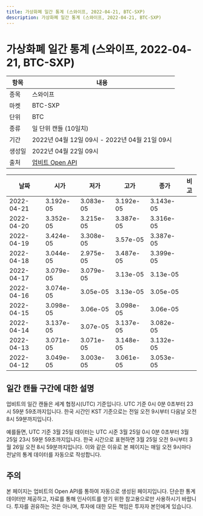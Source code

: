 ```yaml
---
title: 가상화폐 일간 통계 (스와이프, 2022-04-21, BTC-SXP)
description: 가상화폐 일간 통계 (스와이프, 2022-04-21, BTC-SXP)
---
```



가상화폐 일간 통계 (스와이프, 2022-04-21, BTC-SXP)
===

|항목|내용|
|--|--|
|종목|스와이프|
|마켓|BTC-SXP|
|단위|BTC|
|종류|일 단위 캔들 (10일치)|
|기간|2022년 04월 12일 09시 - 2022년 04월 21일 09시|
|생성일|2022년 04월 22일 09시|
|출처|[업비트 Open API](https://docs.upbit.com)|


|날짜|시가|저가|고가|종가|비고|
|--|--|--|--|--|--|
|2022-04-21|3.192e-05|3.083e-05|3.192e-05|3.143e-05|    |
|2022-04-20|3.352e-05|3.215e-05|3.387e-05|3.316e-05|    |
|2022-04-19|3.424e-05|3.308e-05|3.57e-05|3.387e-05|    |
|2022-04-18|3.044e-05|2.975e-05|3.487e-05|3.399e-05|    |
|2022-04-17|3.079e-05|3.079e-05|3.13e-05|3.13e-05|    |
|2022-04-16|3.074e-05|3.05e-05|3.13e-05|3.05e-05|    |
|2022-04-15|3.098e-05|3.06e-05|3.098e-05|3.06e-05|    |
|2022-04-14|3.137e-05|3.07e-05|3.137e-05|3.082e-05|    |
|2022-04-13|3.071e-05|3.071e-05|3.148e-05|3.132e-05|    |
|2022-04-12|3.049e-05|3.003e-05|3.061e-05|3.053e-05|    |


일간 캔들 구간에 대한 설명
---


업비트의 일간 캔들은 세계 협정시(UTC) 기준입니다. 
UTC 기준 0시 0분 0초부터 23시 59분 59초까지입니다. 
한국 시간인 KST 기준으로는 전일 오전 9시부터 다음날 오전 8시 59분까지입니다. 


예를들면, UTC 기준 3월 25일 데이터는 UTC 시준 3월 25일 0시 0분 0초부터 3월 25일 23시 59분 59초까지입니다. 
한국 시간으로 표현하면 3월 25일 오전 9시부터 3월 26일 오전 8시 59분까지입니다. 
이와 같은 이유로 본 페이지는 매일 오전 9시마다 전날의 통계 데이터를 자동으로 작성합니다. 


주의
---


본 페이지는 업비트의 Open API를 통하여 자동으로 생성된 페이지입니다. 
단순한 통계 데이터만 제공하고, 자료를 통해 인사이트를 얻기 위한 참고용으로만 사용하시기 바랍니다. 
투자를 권유하는 것은 아니며, 투자에 대한 모든 책임은 투자자 본인에게 있습니다. 
